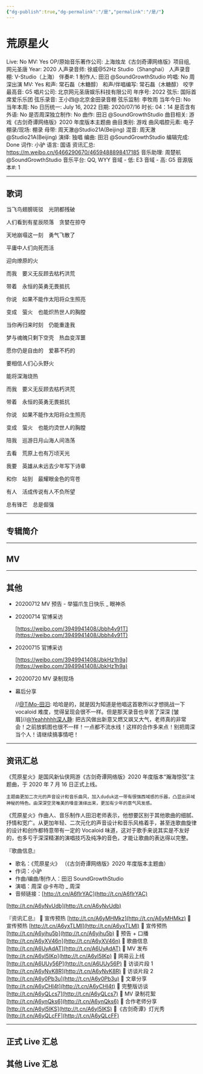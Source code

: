 ```yaml
---
{"dg-publish":true,"dg-permalink":"/是","permalink":"/是/"}
---
```



# 荒原星火

Live: No
MV: Yes
OP/原始音乐著作公司: 上海烛龙《古剑奇谭网络版》项目组, 网元圣唐
Year: 2020
人声录音师: 徐威@52Hz Studio（Shanghai）
人声录音棚: V-Studio（上海）
伴奏#: 1
制作人: 田汨 @SoundGrowthStudio
吟唱: No
周深出演 MV: Yes
和声: 常石磊（木糖醇）
和声/伴唱编写: 常石磊（木糖醇）
咬字最高音: G5
唱片公司: 北京网元圣唐娱乐科技有限公司
年序号: 2022
弦乐: 国际首席爱乐乐团
弦乐录音: 王小四@北京金田录音棚
弦乐监制: 李牧雨
当年今日: No
当年本周: No
日历统一: July 16, 2022
日期: 2020/07/16
时长: 04：14
是否含有外语: No
是否周深独立制作: No
曲作: 田汨 @SoundGrowthStudio
曲目相关: 游戏《古剑奇谭网络版》2020 年度版本主题曲
曲目类别: 游戏
曲风唱腔元素: 电子
棚录/现场: 棚录
母带: 周天澈@Studio21A(Beijing)
混音: 周天澈@Studio21A(Beijing)
演绎: 独唱
编曲: 田汨 @SoundGrowthStudio
编辑完成: Done
词作: 小驴
语言: 国语
资讯汇总: https://m.weibo.cn/6466290670/4659488898417185
音乐助理: 周楚航@SoundGrowthStudio
音乐平台: QQ, WYY
音域 - 低: E3
音域 - 高: G5
音源版本#: 1

---

## 歌词

当飞鸟翅膀斑驳　光阴都残破

人们看到有星辰陨落　贪婪在掠夺

天地崩塌这一刻　勇气飞散了

平庸中人们向死而活

迎向燎原的火

而我　要义无反顾去枯朽洪荒

带着　永恒的英勇无畏抵抗

你说　如果不能作太阳将众生照亮

变成　萤火　也能炽热世人的胸膛

当你再归来时刻　仍能重逢我

梦与魂魄只剩下空壳　热血变浑噩

愿你仍是自由的　爱慕不朽的

要相信人们心头野火

能将深海烧热

而我　要义无反顾去枯朽洪荒

带着　永恒的英勇无畏抵抗

你说　如果不能作太阳将众生照亮

变成　萤火　也能灼烫世人的胸膛

陪我　巡游日月山海人间浩荡

去看　荒原上也有万顷天光

我要　英雄从未远去少年写下诗章

和你　站到　最耀眼金色的穹苍

有人　活成传说有人不负所望

总有锋芒　总是倔强

---

## 专辑简介

---

## MV

---

## 其他

- 20200712 MV 预告 - 举猫爪生日快乐 _ 眼神杀
- 20200714 官博采访

    [https://weibo.com/3949941408/Jbbh4v91T](https://weibo.com/3949941408/Jbbh4v91T)

- 20200715 官博采访

    [https://weibo.com/3949941408/JbkHz1h9a](https://weibo.com/3949941408/JbkHz1h9a)

- 20200720 MV 录制现场
- 幕后分享

    //[@TiMo-田汨](https://weibo.com/n/TiMo-%E7%94%B0%E6%B1%A8): 哈哈是的，就是因为知道是他唱这首歌所以才想挑战一下 vocaloid 难度，觉得呈现会很不一样。但是那天录音也辛苦了深深 [皱眉]//[@Yeahhhhh深人静](https://weibo.com/n/Yeahhhhh%E6%B7%B1%E4%BA%BA%E9%9D%99): 把古风做出新意又燃又飒又大气，老师真的非常会！之前放鹤图也很不一样！一点都不流水线！这样的合作多来点！别把周深当个人！请继续搞事情吧！

---

## 资讯汇总

《荒原星火》是国风新仙侠网游《古剑奇谭网络版》2020 年度版本“瀚海惊弦”主题曲，于 2020 年 7 月 16 日正式上线。

    主题曲更加二次元的声音设计和音乐曲风，加入duduk这一带有很强西域感的乐器，凸显出异域神秘的特色。由深深空灵唯美的嗓音演绎出来，更加有少年的意气风发感。

《荒原星火》作曲人、音乐制作人田汨老师表示，他想要区别于其他歌曲的细腻、抒情和宽广。从更加年轻、二次元化的声音设计和音乐风格着手，甚至连歌曲旋律的设计和创作都特意带有一定的 Vocaloid 味道，这对于歌手来说其实是不友好的，也多亏于深深精湛的演唱技巧及纯净的音色，才能让歌曲的表达得以完整。

『歌曲信息』

- 歌名：《荒原星火》
（《古剑奇谭网络版》2020 年度版本主题曲）
- 作词：小驴
- 作曲/编曲/制作人：田汨 SoundGrowthStudio
- 演唱：周深 @卡布叻 _ 周深
- 音频链接：[http://t.cn/A6flrYAC](http://t.cn/A6flrYAC)

[http://t.cn/A6yNvUdb](http://t.cn/A6yNvUdb)

『资讯汇总』
🎤 宣传预热 [http://t.cn/A6yMHMkz](http://t.cn/A6yMHMkz)
🎤 宣传预热 [http://t.cn/A6yxTLMI](http://t.cn/A6yxTLMI)
🎤 宣传预热 [http://t.cn/A6yihu5b](http://t.cn/A6yihu5b)
🎤 预告 + 口播 [http://t.cn/A6yXV46n](http://t.cn/A6yXV46n)
🎤 歌曲信息 [http://t.cn/A6UyAdAT](http://t.cn/A6UyAdAT)
🎤 MV 发布 [http://t.cn/A6yl5IKp](http://t.cn/A6yl5IKp)
🎤 网易云上线 [http://t.cn/A6UUy56P](http://t.cn/A6UUy56P)
🎤 访谈片段 1 [http://t.cn/A6yNvK8R](http://t.cn/A6yNvK8R)
🎤 访谈片段 2 [http://t.cn/A6y0Pb3u](http://t.cn/A6y0Pb3u)
🎤 文章分享 [http://t.cn/A6yCHI4t](http://t.cn/A6yCHI4t)
🎤 完整版访谈 [http://t.cn/A6yQLcs7](http://t.cn/A6yQLcs7)
🎤 MV 录制花絮 [http://t.cn/A6ynQks6](http://t.cn/A6ynQks6)
🎤 合作老师分享 [http://t.cn/A6yl5IKS](http://t.cn/A6yl5IKS)
🎤《古剑奇谭》灯光秀 [http://t.cn/A6yQLcFF](http://t.cn/A6yQLcFF)

---

## 正式 Live 汇总

## 其他 Live 汇总
